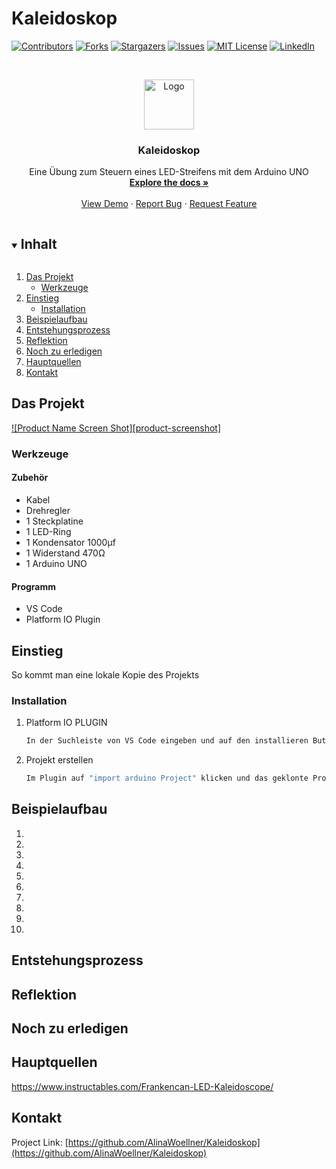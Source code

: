 # Kaleidoskop

<!--
*** To avoid retyping too much info. Do a search and replace for the following:
*** github_username, repo_name, twitter_handle, email, project_title, project_description
-->



<!-- PROJECT SHIELDS -->
<!--
*** I'm using markdown "reference style" links for readability.
*** Reference links are enclosed in brackets [ ] instead of parentheses ( ).
*** See the bottom of this document for the declaration of the reference variables
*** for contributors-url, forks-url, etc. This is an optional, concise syntax you may use.
*** https://www.markdownguide.org/basic-syntax/#reference-style-links
-->
[![Contributors][contributors-shield]][contributors-url]
[![Forks][forks-shield]][forks-url]
[![Stargazers][stars-shield]][stars-url]
[![Issues][issues-shield]][issues-url]
[![MIT License][license-shield]][license-url]
[![LinkedIn][linkedin-shield]][linkedin-url]



<!-- PROJECT LOGO -->
<br />
<p align="center">
  <a href="https://github.com/AlinaWoellner/Kaleidoskop">
    <img src="images/logo.png" alt="Logo" width="80" height="80">
  </a>

  <h3 align="center">Kaleidoskop</h3>

  <p align="center">
    Eine Übung zum Steuern eines LED-Streifens mit dem Arduino UNO
    <br />
    <a href="https://github.com/AlinaWoellner/Kaleidoskop"><strong>Explore the docs »</strong></a>
    <br />
    <br />
    <a href="https://github.com/AlinaWoellner/Kaleidoskop">View Demo</a>
    ·
    <a href="https://github.com/AlinaWoellner/Kaleidoskop/issues">Report Bug</a>
    ·
    <a href="https://github.com/AlinaWoellner/Kaleidoskop/issues">Request Feature</a>
  </p>
</p>



<!-- TABLE OF CONTENTS -->
<details open="open">
  <summary><h2 style="display: inline-block">Inhalt</h2></summary>
  <ol>
    <li>
      <a href="#das-projekt">Das Projekt</a>
      <ul>
        <li><a href="#werkzeuge">Werkzeuge</a></li>
      </ul>
    </li>
    <li>
      <a href="#einstieg">Einstieg</a>
      <ul>
        <li><a href="#installation">Installation</a></li>
      </ul>
    </li>
    <li><a href="#beispielaufbau">Beispielaufbau</a></li>
    <li><a href="#entstehungsprozess">Entstehungsprozess</a></li>
    <li><a href="#reflektion">Reflektion</a></li>
    <li><a href="#ausstehend">Noch zu erledigen</a></li>
    <li><a href="#hauptquellen">Hauptquellen</a></li>
    <li><a href="#kontakt">Kontakt</a></li>
  </ol>
</details>



<!-- ABOUT THE PROJECT -->
## Das Projekt

[![Product Name Screen Shot][product-screenshot]](https://example.com)



### Werkzeuge

#### Zubehör
* []()   Kabel
* []()   Drehregler
* []()  1 Steckplatine
* []()  1 LED-Ring
* []()  1 Kondensator 1000μf
* []()  1 Widerstand 470Ω
* []()  1 Arduino UNO



#### Programm
* []()  VS Code
* []()  Platform IO Plugin


<!-- GETTING STARTED -->
## Einstieg

So kommt man eine lokale Kopie des Projekts

### Installation

1. Platform IO PLUGIN
   ```sh
   In der Suchleiste von VS Code eingeben und auf den installieren Button klicken
   ```
2. Projekt erstellen
   ```sh
   Im Plugin auf "import arduino Project" klicken und das geklonte Projekt auswählen
   ```

<!-- USAGE EXAMPLES -->
## Beispielaufbau
  1.  
  2.  
  3.  
  4.  
  5.  
  6.  
  7.  
  8.  
  9.  
  10. 


##  Entstehungsprozess

##  Reflektion

## Noch zu erledigen

## Hauptquellen
https://www.instructables.com/Frankencan-LED-Kaleidoscope/

<!-- CONTACT -->
## Kontakt

Project Link: [https://github.com/AlinaWoellner/Kaleidoskop](https://github.com/AlinaWoellner/Kaleidoskop)




<!-- MARKDOWN LINKS & IMAGES -->
<!-- https://www.markdownguide.org/basic-syntax/#reference-style-links -->
[contributors-shield]: https://img.shields.io/github/contributors/AlinaWoellner/repo.svg?style=for-the-badge
[contributors-url]: https://github.com/AlinaWoellner/repo/graphs/contributors
[forks-shield]: https://img.shields.io/github/forks/AlinaWoellner/repo.svg?style=for-the-badge
[forks-url]: https://github.com/AlinaWoellner/repo/network/members
[stars-shield]: https://img.shields.io/github/stars/AlinaWoellner/repo.svg?style=for-the-badge
[stars-url]: https://github.com/AlinaWoellner/repo/stargazers
[issues-shield]: https://img.shields.io/github/issues/AlinaWoellner/repo.svg?style=for-the-badge
[issues-url]: https://github.com/AlinaWoellner/repo/issues
[license-shield]: https://img.shields.io/github/license/AlinaWoellner/repo.svg?style=for-the-badge
[license-url]: https://github.com/AlinaWoellner/repo/blob/master/LICENSE.txt
[linkedin-shield]: https://img.shields.io/badge/-LinkedIn-black.svg?style=for-the-badge&logo=linkedin&colorB=555
[linkedin-url]: https://linkedin.com/in/AlinaWoellner
